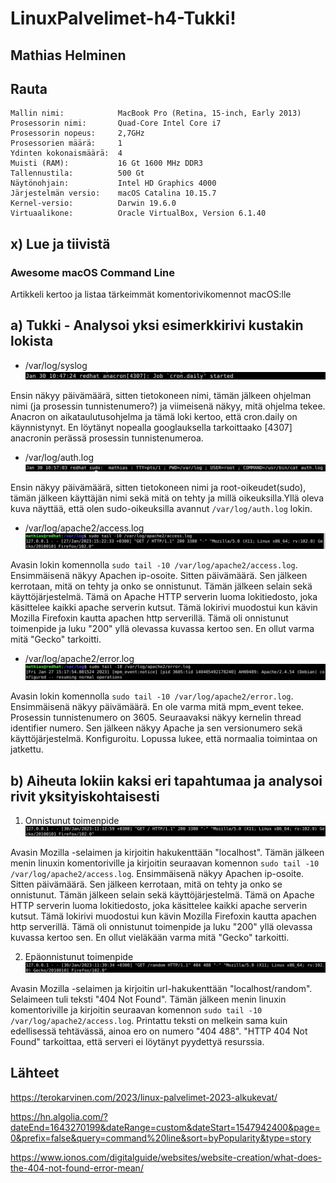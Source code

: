 # LinuxPalvelimet-h4-Tukki!

## Mathias Helminen

## Rauta
    Mallin nimi:            MacBook Pro (Retina, 15-inch, Early 2013)
    Prosessorin nimi:       Quad-Core Intel Core i7
    Prosessorin nopeus:     2,7GHz
    Prosessorien määrä:     1
    Ydinten kokonaismäärä:  4
    Muisti (RAM):           16 Gt 1600 MHz DDR3
    Tallennustila:          500 Gt
    Näytönohjain:           Intel HD Graphics 4000
    Järjestelmän versio:    macOS Catalina 10.15.7
    Kernel-versio:          Darwin 19.6.0
    Virtuaalikone:          Oracle VirtualBox, Version 6.1.40
    

## x) Lue ja tiivistä
### Awesome macOS Command Line
Artikkeli kertoo ja listaa tärkeimmät komentorivikomennot macOS:lle

## a) Tukki - Analysoi yksi esimerkkirivi kustakin lokista

- /var/log/syslog
![Add file: Upload](syslog.png)

Ensin näkyy päivämäärä, sitten tietokoneen nimi, tämän jälkeen ohjelman nimi (ja prosessin tunnistenumero?) ja viimeisenä näkyy, mitä ohjelma tekee. Anacron on aikataulutusohjelma ja tämä loki kertoo, että cron.daily on käynnistynyt. En löytänyt nopealla googlauksella tarkoittaako [4307] anacronin perässä prosessin tunnistenumeroa.



- /var/log/auth.log
![Add file: Upload](auth.png)

Ensin näkyy päivämäärä, sitten tietokoneen nimi ja root-oikeudet(sudo), tämän jälkeen käyttäjän nimi sekä mitä on tehty ja millä oikeuksilla.Yllä oleva kuva näyttää, että olen sudo-oikeuksilla avannut ``/var/log/auth.log`` lokin.



- /var/log/apache2/access.log
![Add file: Upload](access.png)

Avasin lokin komennolla ``sudo tail -10 /var/log/apache2/access.log``. Ensimmäisenä näkyy Apachen ip-osoite. Sitten päivämäärä. Sen jälkeen kerrotaan, mitä on tehty ja onko se onnistunut. Tämän jälkeen selain sekä käyttöjärjestelmä. Tämä on Apache HTTP serverin luoma lokitiedosto, joka käsittelee kaikki apache serverin kutsut. Tämä lokirivi muodostui kun kävin Mozilla Firefoxin kautta apachen http serverillä. Tämä oli onnistunut toimenpide ja luku "200" yllä olevassa kuvassa kertoo sen. En ollut varma mitä "Gecko" tarkoitti.



- /var/log/apache2/error.log
![Add file: Upload](error.png)

Avasin lokin komennolla ``sudo tail -10 /var/log/apache2/error.log``. Ensimmäisenä näkyy päivämäärä. En ole varma mitä mpm_event tekee. Prosessin tunnistenumero on 3605. Seuraavaksi näkyy kernelin thread identifier numero. Sen jälkeen näkyy Apache ja sen versionumero sekä käyttöjärjestelmä. Konfiguroitu. Lopussa lukee, että normaalia toimintaa on jatkettu.



## b) Aiheuta lokiin kaksi eri tapahtumaa ja analysoi rivit yksityiskohtaisesti

1. Onnistunut toimenpide
![Add file: Upload](loki1.png)

Avasin Mozilla -selaimen ja kirjoitin hakukenttään "localhost". Tämän jälkeen menin linuxin komentoriville ja kirjoitin seuraavan komennon ``sudo tail -10 /var/log/apache2/access.log``. Ensimmäisenä näkyy Apachen ip-osoite. Sitten päivämäärä. Sen jälkeen kerrotaan, mitä on tehty ja onko se onnistunut. Tämän jälkeen selain sekä käyttöjärjestelmä. Tämä on Apache HTTP serverin luoma lokitiedosto, joka käsittelee kaikki apache serverin kutsut. Tämä lokirivi muodostui kun kävin Mozilla Firefoxin kautta apachen http serverillä. Tämä oli onnistunut toimenpide ja luku "200" yllä olevassa kuvassa kertoo sen. En ollut vieläkään varma mitä "Gecko" tarkoitti.


2. Epäonnistunut toimenpide
![Add file: Upload](loki2.png)

Avasin Mozilla -selaimen ja kirjoitin url-hakukenttään "localhost/random". Selaimeen tuli teksti "404 Not Found". Tämän jälkeen menin linuxin komentoriville ja kirjoitin seuraavan komennon ``sudo tail -10 /var/log/apache2/access.log``. Printattu teksti on melkein sama kuin edellisessä tehtävässä, ainoa ero on numero "404 488". "HTTP 404 Not Found" tarkoittaa, että serveri ei löytänyt pyydettyä resurssia. 

## Lähteet

https://terokarvinen.com/2023/linux-palvelimet-2023-alkukevat/

https://hn.algolia.com/?dateEnd=1643270199&dateRange=custom&dateStart=1547942400&page=0&prefix=false&query=command%20line&sort=byPopularity&type=story

https://www.ionos.com/digitalguide/websites/website-creation/what-does-the-404-not-found-error-mean/
